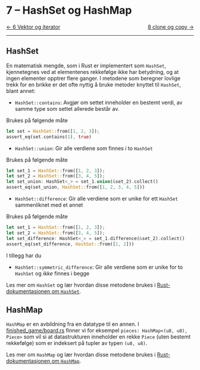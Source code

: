 # 7 – HashSet og HashMap

<span style="justify-content: space-between; display: flex"><span>
    [← 6 Vektor og iterator](./6-vektor-og-iterator.md)
</span> <span>
    [8 clone og copy →](./8-clone-og-copy.md)
</span></span>

<span class="header"><span></span></span>

___

## HashSet
En matematisk mengde, som i Rust er implementert som `HashSet`, kjennetegnes ved at elementenes rekkefølge ikke har
betydning, og at ingen elementer opptrer flere ganger. I metodene som beregner lovlige trekk for en brikke er det ofte
nyttig å bruke metoder knyttet til `HashSet`, blant annet:

* `HashSet::contains`: Avgjør om settet inneholder en bestemt verdi, av samme type som settet allerede består av.

Brukes på følgende måte
```rust
let set = HashSet::from([1, 2, 3]);
assert_eq(set.contains(1), true)
```

* `HashSet::union`: Gir alle verdiene som finnes i to `HashSet`

Brukes på følgende måte
```rust
let set_1 = HashSet::from([1, 2, 3]);
let set_2 = HashSet::from([3, 4, 5]);
let set_union: HashSet<_> = set_1.union(&set_2).collect()
assert_eq(set_union, HashSet::from([1, 2, 3, 4, 5]))
```

* `HashSet::difference`: Gir alle verdiene som er unike for ett `HashSet` sammenliknet med et annet

Brukes på følgende måte
```rust
let set_1 = HashSet::from([1, 2, 3]);
let set_2 = HashSet::from([3, 4, 5]);
let set_difference: HashSet<_> = set_1.difference(&set_2).collect()
assert_eq(set_difference, HashSet::from([1, 2]))
```

I tillegg har du
* `HashSet::symmetric_difference`: Gir alle verdiene som er unike for to `HashSet` og *ikke* finnes i begge

Les mer om `HashSet` og lær hvordan disse metodene brukes i
[Rust-dokumentasjonen om `HashSet`](https://doc.rust-lang.org/std/collections/struct.HashSet.html).

## HashMap
`HashMap` er en avbildning fra en datatype til en annen. I [finished_game/board.rs](../../src/finished_game/board.rs)
finner vi for eksempel `pieces: HashMap<(u8, u8), Piece>` som vil si at datastrukturen inneholder en rekke `Piece` 
(uten bestemt rekkefølge) som er indeksert på tupler av typen `(u8, u8)`.

Les mer om `HashMap` og lær hvordan disse metodene brukes i
[Rust-dokumentasjonen om `HashMap`](https://doc.rust-lang.org/std/collections/struct.HashMap.html).
